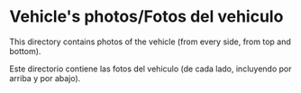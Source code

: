 Vehicle's photos/Fotos del vehiculo
====

This directory contains photos of the vehicle (from every side, from top and bottom).  
  
Este directorio contiene las fotos del vehiculo (de cada lado, incluyendo por arriba y por abajo).

